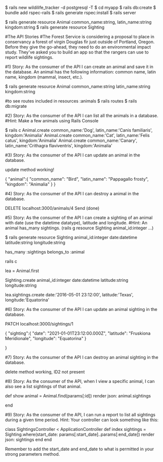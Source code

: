$ rails new wildilife_tracker -d postgresql -T
$ cd myapp
$ rails db:create
$ bundle add rspec-rails
$ rails generate rspec:install
$ rails server


$ rails generate resource Animal common_name:string, latin_name:string kingdom:string
$ rails generate resource Sighting



#The API Stories
#The Forest Service is considering a proposal to place in conservancy a forest of virgin Douglas fir just outside of Portland, Oregon. Before they give the go-ahead, they need to do an environmental impact study. They've asked you to build an app so that the rangers can use to report wildlife sightings.

#1) Story: As the consumer of the API I can create an animal and save it in the database. An animal has the following information: common name, latin name, kingdom (mammal, insect, etc.).


$ rails generate resource Animal common_name:string latin_name:string kingdom:string

#to see routes included in resources :animals
$ rails routes
$ rails db:migrate

#2) Story: As the consumer of the API I can list all the animals in a database.
#Hint: Make a few animals using Rails Console

$ rails c
Animal.create common_name:'Dog', latin_name:'Canis familiaris', kingdom:'Animalia'
Animal.create common_name:'Cat', latin_name:'Felis catus', kingdom:'Animalia'
Animal.create common_name:'Canary', latin_name:'Crithagra flaviventris', kingdom:'Animalia'


#3) Story: As the consumer of the API I can update an animal in the database.

update method working!

{
        "animal":{
             "common_name": "Bird",
             "latin_name": "Pappagallo frosty",
             "kingdom": "Animalia"
        }
}

#4) Story: As the consumer of the API I can destroy a animal in the database.

DELETE localhost:3000/animals/4  Send (done)


#5) Story: As the consumer of the API I can create a sighting of an animal with date (use the datetime datatype), latitude and longitude.
#Hint: An animal has_many sightings. (rails g resource Sighting animal_id:integer ...)

$ rails generate resource Sighting animal_id:integer date:datetime latitude:string longitude:string

has_many :sightings
belongs_to :animal

rails c

lea = Animal.first

Sighting.create animal_id:integer date:datetime latitude:string longitude:string

lea.sightings.create date:'2016-05-01 23:12:00', latitude:'Texas', longitude:'Equatorina'


#6) Story: As the consumer of the API I can update an animal sighting in the database.

PATCH localhost:3000/sightings/1

{
        "sighting":{
        "date": "2021-01-01T23:12:00.000Z",
        "latitude": "Fruskiona Meridionale",
        "longitude": "Equatorina"
        }

}



#7) Story: As the consumer of the API I can destroy an animal sighting in the database.

delete method working, ID2 not present

#8) Story: As the consumer of the API, when I view a specific animal, I can also see a list sightings of that animal.

def show
    animal = Animal.find(params[:id])
    render json: animal.sightings

end

#9) Story: As the consumer of the API, I can run a report to list all sightings during a given time period.
Hint: Your controller can look something like this:

class SightingsController < ApplicationController
  def index
    sightings = Sighting.where(start_date: params[:start_date]..params[:end_date])
    render json: sightings
  end
end

Remember to add the start_date and end_date to what is permitted in your strong parameters method.
